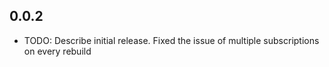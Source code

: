 ## 0.0.2

* TODO: Describe initial release.
Fixed the issue of multiple subscriptions on every rebuild
